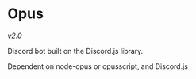 # Opus
*v2.0*

Discord bot built on the Discord.js library.

Dependent on node-opus or opusscript, and Discord.js